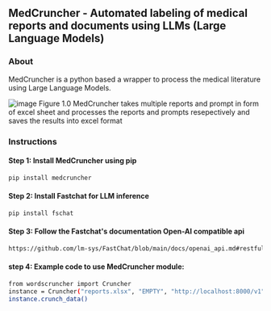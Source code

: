 ## MedCruncher - Automated labeling of medical reports and documents using LLMs (Large Language Models)

### About
MedCruncher is a python based a wrapper to process the medical literature using Large Language Models. 

![image](https://github.com/UM2ii/wordscruncher/assets/49832962/80681d03-1a1a-46ce-b268-82c69a2cf381)
Figure 1.0 MedCruncher takes multiple reports and prompt in form of excel sheet and processes the reports and prompts resepectively and saves the results into excel format

### Instructions

#### Step 1: Install MedCruncher using pip
```bash
pip install medcruncher
```

#### Step 2: Install Fastchat for LLM inference
```bash
pip install fschat
```

#### Step 3: Follow the Fastchat's documentation Open-AI compatible api
```bash
https://github.com/lm-sys/FastChat/blob/main/docs/openai_api.md#restful-api-server
```


#### step 4: Example code to use MedCruncher module:
```bash
from wordscruncher import Cruncher
instance = Cruncher("reports.xlsx", "EMPTY", "http://localhost:8000/v1", "vicuna-7b-v1.5-16k", "final_results")
instance.crunch_data()
```

